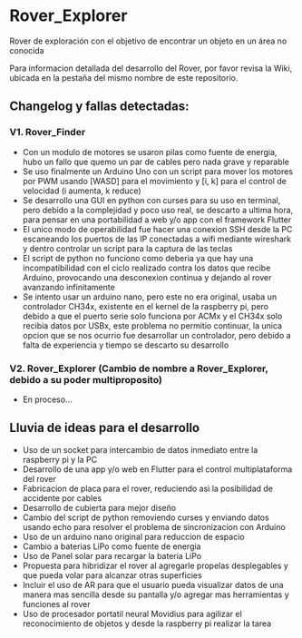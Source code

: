 # Rover_Explorer

Rover de exploración con el objetivo de encontrar un objeto en un área no conocida

Para informacion detallada del desarrollo del Rover, por favor revisa la Wiki, ubicada en la pestaña del mismo nombre de este repositorio.

## Changelog y fallas detectadas:

### V1. Rover_Finder 
* Con un modulo de motores se usaron pilas como fuente de energia, hubo un fallo que quemo un par de cables pero nada grave y reparable
* Se uso finalmente un Arduino Uno con un script para mover los motores por PWM usando [WASD] para el movimiento y [i, k] para el control de velocidad (i aumenta, k reduce)
* Se desarrollo una GUI en python con curses para su uso en terminal, pero debido a la complejidad y poco uso real, se descarto a ultima hora, para pensar en una portabilidad a web y/o app con el framework Flutter
* El unico modo de operabilidad fue hacer una conexion SSH desde la PC escaneando los puertos de las IP conectadas a wifi mediante wireshark y dentro controlar un script para la captura de las teclas
* El script de python no funciono como deberia ya que hay una incompatibilidad con el ciclo realizado contra los datos que recibe Arduino, provocando una desconexion continua y dejando al rover avanzando infinitamente
* Se intento usar un arduino nano, pero este no era original, usaba un controlador CH34x, existente en el kernel de la raspberry pi, pero debido a que el puerto serie solo funciona por ACMx y el CH34x solo recibia datos por USBx, este problema no permitio continuar, la unica opcion que se nos ocurrio fue desarrollar un controlador, pero debido a falta de experiencia y tiempo se descarto su desarrollo

### V2. Rover_Explorer (Cambio de nombre a Rover_Explorer, debido a su poder multiproposito)
* En proceso...


## Lluvia de ideas para el desarrollo
* Uso de un socket para intercambio de datos inmediato entre la raspberry pi y la PC
* Desarrollo de una app y/o web en Flutter para el control multiplataforma del rover
* Fabricacion de placa para el rover, reduciendo asi la posibilidad de accidente por cables
* Desarrollo de cubierta para mejor diseño
* Cambio del script de python removiendo curses y enviando datos usando echo para resolver el problema de sincronizacion con Arduino
* Uso de un arduino nano original para reduccion de espacio
* Cambio a baterias LiPo como fuente de energia
* Uso de Panel solar para recargar la bateria LiPo
* Propuesta para hibridizar el rover al agregarle propelas desplegables y que pueda volar para alcanzar otras superficies
* Incluir el uso de AR para que el usuario pueda visualizar datos de una manera mas sencilla desde su pantalla y/o agregar mas herramientas y funciones al rover
* Uso de procesador portatil neural Movidius para agilizar el reconocimiento de objetos y desde la raspberry pi realizar la tarea
 
